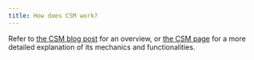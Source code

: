 ```yaml
---
title: How does CSM work?
---
```


Refer to [the CSM blog post](https://blog.lido.fi/lido-community-staking-an-overview/) for an overview, or [the CSM page](https://operatorportal.lido.fi/modules/community-staking-module) for a more detailed explanation of its mechanics and functionalities.
